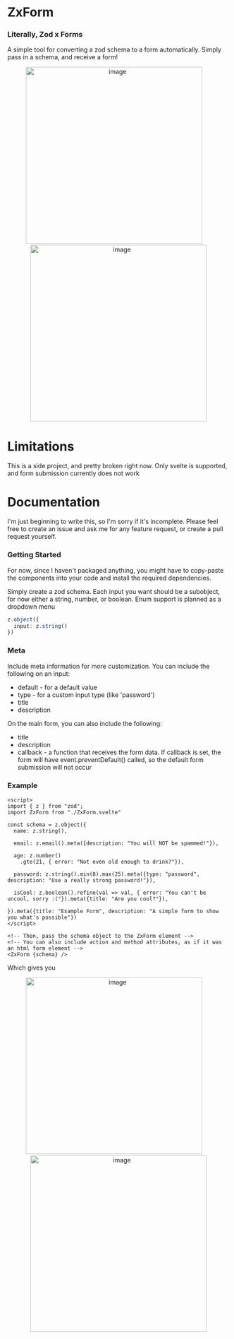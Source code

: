 # ZxForm
### Literally, Zod x Forms

A simple tool for converting a zod schema to a form automatically. Simply pass in a schema, and receive a form!

<p align="center">
<img width="400" alt="image" src="https://github.com/user-attachments/assets/03be38a5-c571-4794-9c60-9af657222ba0" />
&nbsp;&nbsp;&nbsp;&nbsp;
<img width="400" alt="image" src="https://github.com/user-attachments/assets/25b8e767-7a7a-4c49-a439-6a7f3494bc8a" />
</p>

# Limitations
This is a side project, and pretty broken right now.
Only svelte is supported, and form submission currently does not work

# Documentation

I'm just beginning to write this, so I'm sorry if it's incomplete. Please feel free to create an issue and ask me for any feature request, or create a pull request yourself.


### Getting Started
For now, since I haven't packaged anything, you might have to copy-paste the components into your code and install the required dependencies.


Simply create a zod schema.
Each input you want should be a subobject, for now either a string, number, or boolean. Enum support is planned as a dropdown menu
```ts
z.object({
  input: z.string()
})
```

### Meta
Include meta information for more customization. You can include the following on an input:
- default - for a default value
- type - for a custom input type (like 'password')
- title
- description

On the main form, you can also include the following:
- title
- description
- callback - a function that receives the form data. If callback is set, the form will have event.preventDefault() called, so the default form submission will not occur

### Example
```svelte
<script>
import { z } from "zod";
import ZxForm from "./ZxForm.svelte"

const schema = z.object({
  name: z.string(),

  email: z.email().meta({description: "You will NOT be spammed!"}),

  age: z.number()
    .gte(21, { error: "Not even old enough to drink?"}),

  password: z.string().min(8).max(25).meta({type: "password", description: "Use a really strong password!"}),

  isCool: z.boolean().refine(val => val, { error: "You can't be uncool, sorry :("}).meta({title: "Are you cool?"}),

}).meta({title: "Example Form", description: "A simple form to show you what's possible"})
</script>

<!-- Then, pass the schema object to the ZxForm element -->
<!-- You can also include action and method attributes, as if it was an html form element -->
<ZxForm {schema} />
```

Which gives you
<p align="center">
<img width="400" alt="image" src="https://github.com/user-attachments/assets/d95e2727-d4e0-4c5b-83c3-aedbf83f8f7c" />
&nbsp;&nbsp;&nbsp;&nbsp;
<img width="400" alt="image" src="https://github.com/user-attachments/assets/7f156496-2218-489d-b9e8-a5b0870a522e" />
</p>

